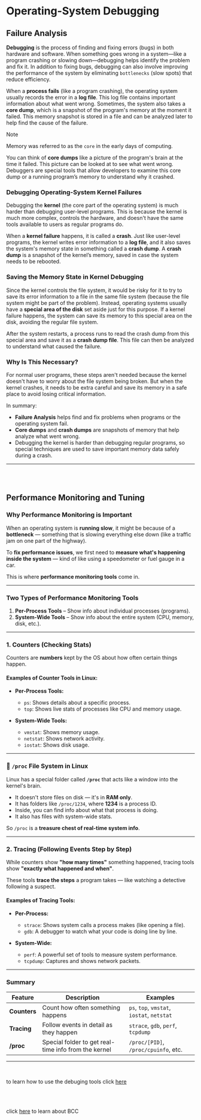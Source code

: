 # Operating-System Debugging

## Failure Analysis

**Debugging** is the process of finding and fixing errors (bugs) in both hardware and software. When something goes wrong in a system—like a program crashing or slowing down—debugging helps identify the problem and fix it. In addition to fixing bugs, debugging can also involve improving the performance of the system by eliminating `bottlenecks` (slow spots) that reduce efficiency.

When a **process fails** (like a program crashing), the operating system usually records the error in a **log file**. This log file contains important information about what went wrong. Sometimes, the system also takes a **core dump**, which is a snapshot of the program's memory at the moment it failed. This memory snapshot is stored in a file and can be analyzed later to help find the cause of the failure.

> [!NOTE]
>
> Memory was referred to as the `core` in the early days of computing.

You can think of **core dumps** like a picture of the program's brain at the time it failed. This picture can be looked at to see what went wrong. Debuggers are special tools that allow developers to examine this core dump or a running program’s memory to understand why it crashed.

### Debugging Operating-System Kernel Failures

Debugging the **kernel** (the core part of the operating system) is much harder than debugging user-level programs. This is because the kernel is much more complex, controls the hardware, and doesn't have the same tools available to users as regular programs do.

When a **kernel failure** happens, it is called a **crash**. Just like user-level programs, the kernel writes error information to a **log file**, and it also saves the system's memory state in something called a **crash dump**. A **crash dump** is a snapshot of the kernel’s memory, saved in case the system needs to be rebooted.

### Saving the Memory State in Kernel Debugging

Since the kernel controls the file system, it would be risky for it to try to save its error information to a file in the same file system (because the file system might be part of the problem). Instead, operating systems usually have a **special area of the disk** set aside just for this purpose. If a kernel failure happens, the system can save its memory to this special area on the disk, avoiding the regular file system.

After the system restarts, a process runs to read the crash dump from this special area and save it as a **crash dump file**. This file can then be analyzed to understand what caused the failure.

### Why Is This Necessary?

For normal user programs, these steps aren't needed because the kernel doesn't have to worry about the file system being broken. But when the kernel crashes, it needs to be extra careful and save its memory in a safe place to avoid losing critical information.

In summary:

- **Failure Analysis** helps find and fix problems when programs or the operating system fail.
- **Core dumps** and **crash dumps** are snapshots of memory that help analyze what went wrong.
- Debugging the kernel is harder than debugging regular programs, so special techniques are used to save important memory data safely during a crash.

---

<br>
<br>

## Performance Monitoring and Tuning

### **Why Performance Monitoring is Important**

When an operating system is **running slow**, it might be because of a **bottleneck** — something that is slowing everything else down (like a traffic jam on one part of the highway).

To **fix performance issues**, we first need to **measure what's happening inside the system** — kind of like using a speedometer or fuel gauge in a car.

This is where **performance monitoring tools** come in.

---

### Two Types of Performance Monitoring Tools

1. **Per-Process Tools** – Show info about individual processes (programs).
2. **System-Wide Tools** – Show info about the entire system (CPU, memory, disk, etc.).

---

### 1. **Counters** (Checking Stats)

Counters are **numbers** kept by the OS about how often certain things happen.

#### Examples of Counter Tools in Linux:

- **Per-Process Tools:**

  - `ps`: Shows details about a specific process.
  - `top`: Shows live stats of processes like CPU and memory usage.

- **System-Wide Tools:**
  - `vmstat`: Shows memory usage.
  - `netstat`: Shows network activity.
  - `iostat`: Shows disk usage.

---

### 📂 `/proc` File System in Linux

Linux has a special folder called **`/proc`** that acts like a window into the kernel's brain.

- It doesn't store files on disk — it's in **RAM only**.
- It has folders like `/proc/1234`, where **1234** is a process ID.
- Inside, you can find info about what that process is doing.
- It also has files with system-wide stats.

So `/proc` is a **treasure chest of real-time system info**.

---

### 2. **Tracing** (Following Events Step by Step)

While counters show **"how many times"** something happened, tracing tools show **"exactly what happened and when"**.

These tools **trace the steps** a program takes — like watching a detective following a suspect.

#### Examples of Tracing Tools:

- **Per-Process:**

  - `strace`: Shows system calls a process makes (like opening a file).
  - `gdb`: A debugger to watch what your code is doing line by line.

- **System-Wide:**
  - `perf`: A powerful set of tools to measure system performance.
  - `tcpdump`: Captures and shows network packets.

---

### Summary

| Feature      | Description                                          | Examples                                   |
| ------------ | ---------------------------------------------------- | ------------------------------------------ |
| **Counters** | Count how often something happens                    | `ps`, `top`, `vmstat`, `iostat`, `netstat` |
| **Tracing**  | Follow events in detail as they happen               | `strace`, `gdb`, `perf`, `tcpdump`         |
| **/proc**    | Special folder to get real-time info from the kernel | `/proc/[PID]`, `/proc/cpuinfo`, etc.       |

---

<br>

to learn how to use the debuging tools click [here](./debuging_tools.md)

<br>
<br>

click [here](./BCC.md) to learn about BCC
